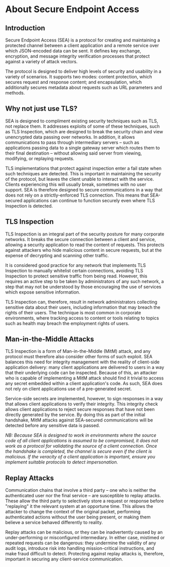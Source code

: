 # About Secure Endpoint Access

## Introduction
Secure Endpoint Access (SEA) is a protocol for creating and maintaining a protected channel between a client application and a remote service over which JSON-encoded data can be sent. It defines key exchange, encryption, and message integrity verification processes that protect against a variety of attack vectors.

The protocol is designed to deliver high levels of security and usability in a variety of scenarios. It supports two modes: content protection, which secures request and response content; and encapsulation, which additionally secures metadata about requests such as URL parameters and methods.

## Why not just use TLS?

SEA is designed to compliment existing security techniques such as TLS, not replace them. It addresses exploits of some of these techniques, such as TLS Inspection, which are designed to break the security chain and view unencrypted data passing over networks. In addition, it allows communications to pass through intermediary servers – such as applications passing data to a single gateway server which routes them to their final destination – without allowing said server from viewing, modifying, or replaying requests.

TLS implementations that protect against inspection enter a fail state when such techniques are detected. This is important in maintaining the security of the protocol, but leaves the client unable to interact with the service. Clients experiencing this will usually break, sometimes with no user support. SEA is therefore designed to secure communications in a way that does not rely on a strictly-enforced TLS connection. This means that SEA-secured applications can continue to function securely even where TLS Inspection is detected.

## TLS Inspection
TLS Inspection is an integral part of the security posture for many corporate networks. It breaks the secure connection between a client and service, allowing a security application to read the content of requests. This protects against attackers who hide malicious content in secure requests, but at the expense of decrypting and scanning other traffic.

It is considered good practice for any network that implements TLS Inspection to manually whitelist certain connections, avoiding TLS Inspection to protect sensitive traffic from being read. However, this requires an active step to be taken by administrators of any such network, a step that may not be understood by those encouraging the use of services which expose sensitive information.

TLS Inspection can, therefore, result in network administrators collecting sensitive data about their users, including information that may breach the rights of their users. The technique is most common in corporate environments, where tracking access to content or tools relating to topics such as health may breach the employment rights of users.


## Man-in-the-Middle Attacks
TLS Inspection is a form of Man-in-the-Middle (MitM) attack, and any protocol must therefore also consider other forms of such exploit. SEA balances this need for integrity management with the reality of client-side application delivery: many client applications are delivered to users in a way that their underlying code can be inspected. Because of this, an attacker who is capable of implementing a MitM attack should find it trivial to access any secret embedded within a client application's code. As such, SEA does not rely on client applications use of a pre-generated secret.

Service-side secrets are implemented, however, to sign responses in a way that allows client applications to verify their integrity. This integrity check allows client applications to reject secure responses that have not been directly generated by the service. By doing this as part of the initial handshake, MitM attacks against SEA-secured communications will be detected before any sensitive data is passed.

_NB: Because SEA is designed to work in environments where the source code of all client applications is assumed to be compromised, it does not work as a protocol for validating the source of a client connection. Once the handshake is completed, the channel is secure even if the client is malicious. If the veracity of a client application is important, ensure you implement suitable protocols to detect impersonation._

## Replay Attacks
Communication chains that involve a third party – one who is neither the authenticated user nor the final service – are susceptible to replay attacks. These allow the third party to selectively store a request or response before "replaying" it the relevant system at an opportune time. This allows the attacker to change the context of the original packet, performing authenticated actions without the user being present, or making them believe a service behaved differently to reality.

Replay attacks can be malicious, or they can be inadvertently caused by an under-performing or misconfigured intermediary. In either case, mistimed or repeated requests can be dangerous: they undermine the validity of any audit logs, introduce risk into handling mission-critical instructions, and make fraud difficult to detect. Protecting against replay attacks is, therefore, important in securing any client-service communication.